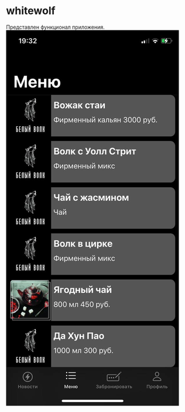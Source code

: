# whitewolf
Представлен функционал приложения.
![Image alt](https://github.com/Filatov-Oleg/whitewolf/blob/master/Screenshots/menu_01.jpeg)
